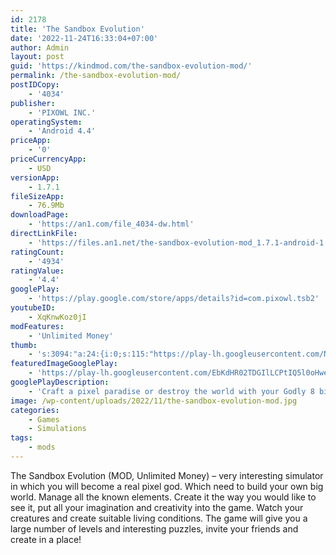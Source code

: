 ```yaml
---
id: 2178
title: 'The Sandbox Evolution'
date: '2022-11-24T16:33:04+07:00'
author: Admin
layout: post
guid: 'https://kindmod.com/the-sandbox-evolution-mod/'
permalink: /the-sandbox-evolution-mod/
postIDCopy:
    - '4034'
publisher:
    - 'PIXOWL INC.'
operatingSystem:
    - 'Android 4.4'
priceApp:
    - '0'
priceCurrencyApp:
    - USD
versionApp:
    - 1.7.1
fileSizeApp:
    - 76.9Mb
downloadPage:
    - 'https://an1.com/file_4034-dw.html'
directLinkFile:
    - 'https://files.an1.net/the-sandbox-evolution-mod_1.7.1-android-1.com.apk'
ratingCount:
    - '4934'
ratingValue:
    - '4.4'
googlePlay:
    - 'https://play.google.com/store/apps/details?id=com.pixowl.tsb2'
youtubeID:
    - XqKnwKoz0jI
modFeatures:
    - 'Unlimited Money'
thumb:
    - 's:3094:"a:24:{i:0;s:115:"https://play-lh.googleusercontent.com/NtvY7gDWmv5EushFcKfZM3b-t7nAW0n3LdClum4m1tvlltrmIGcc1NBg4KLCdPK75Ts=w526-h296";i:1;s:115:"https://play-lh.googleusercontent.com/CXUPGbTDQNyy7oBn23TaqmhHE7Q5A0hjT635rxSMqttVtAEJ9ZKpZ5I5wd4SZfwRBKQ=w526-h296";i:2;s:115:"https://play-lh.googleusercontent.com/goeU8itEt7PyfcusyuGjbiuFWCLIMNyzmUqPNblGQfD-aPj5_g6GkEzweoBP2uDz6FQ=w526-h296";i:3;s:116:"https://play-lh.googleusercontent.com/4O8CjLgZpvUoaJq2qNLlyR_GyusXfhd1umE_jtoQsFhDuDcuQZUpi1rTwjXiMXDBYjn1=w526-h296";i:4;s:114:"https://play-lh.googleusercontent.com/2wbssUJBXjZtZnDZw18kgkkXFxoZWylVVDzxYjgeAVSDYIEOXt0hdgdz335AQH2l1A=w526-h296";i:5;s:115:"https://play-lh.googleusercontent.com/VEjXK2orxiNLRejl2od9Ylfvc4DPDQ2oXKlkBgbzKb2LddD_TWwOOlKqnjEfLDS4504=w526-h296";i:6;s:115:"https://play-lh.googleusercontent.com/tqpxUsrkHVfkLZ4JUVAZn5A46K9xUnTgHGa3Uano0A4rbUSIZ4CtTuOPT-Ytqk-fbN8=w526-h296";i:7;s:115:"https://play-lh.googleusercontent.com/9OM0cFF5-s9XtylV9bVbsXIEcC-JroKPe3kOE0pTVTGXj9oNlaUrJ-JG8SZ4U6vGiqA=w526-h296";i:8;s:115:"https://play-lh.googleusercontent.com/geKZpKiYB1GRfDcb1hOkPY0l9zcME29RHaKQZL9EIZydLjHkUjoFhOj-SVHiJ-A4shQ=w526-h296";i:9;s:115:"https://play-lh.googleusercontent.com/acSaJgdXMWCj_RZV2TJlxG8pXgD-CmQjGEQOeWkLvaNyj_xiGE4AZNqcBSzev5Dwf-I=w526-h296";i:10;s:115:"https://play-lh.googleusercontent.com/JLyh9IZQ3yPe7Ssv83tqlCBkL_K8jhsL9Slgo94AfKorxVrfrJBWoaFUbyashd15QSQ=w526-h296";i:11;s:115:"https://play-lh.googleusercontent.com/Lujc4-rmJx6AluSTJrtSDC_juUt3OXEEKSRHvL2c5rLMF1-TKwiHTy4aFU_q3um_9pY=w526-h296";i:12;s:115:"https://play-lh.googleusercontent.com/24ivcg4OljOrk1eIGJxQ5siTgkrypFScGsAz1k-z2HgZrKSH_G116Bm0a3cmhCNP0m4=w526-h296";i:13;s:116:"https://play-lh.googleusercontent.com/UgTgbZsLlJ6m-CneRynYqkZYJfTXTIAkUruV_Yp2PsSyhWxXcISOVsMLGvFR-XDc8fSs=w526-h296";i:14;s:115:"https://play-lh.googleusercontent.com/TgKz6a381Er29TBwfW4lqorfEc1ktk0PRJTIg13S_qvz5pBAcUO9BKX9OGWopeYhzao=w526-h296";i:15;s:114:"https://play-lh.googleusercontent.com/C2KfvYcxK6tctA6GjvfS1uBLbw7DD4E6J2pWXrxR4suGsYk-lYIorI99Ddf0KEMqGQ=w526-h296";i:16;s:116:"https://play-lh.googleusercontent.com/WRa3oWr0cQxvZDvCa6NMxs211pqucnm6t87XEBfelv6l87I1Azn0IGYHqrEnmUCpMwSw=w526-h296";i:17;s:114:"https://play-lh.googleusercontent.com/t2XJkenIX8T2IGwtI-kRq3JhY2kQg-wm1wP10R8kK-t-NchUrt2uP39-nOKg_Uw4Ag=w526-h296";i:18;s:115:"https://play-lh.googleusercontent.com/BuZ7f3g2QmLoJ1kfU5joc-zZ0MFDABPMLNPktcu2X4Sq88Vx7G-yadqKk_l0s4tbnos=w526-h296";i:19;s:115:"https://play-lh.googleusercontent.com/b5X1Da0SUNPUk8XT62vRIpevok1b4N09Qi2FE_K65xMa-HYlOEKjY-9eRi78GPQt4ZA=w526-h296";i:20;s:115:"https://play-lh.googleusercontent.com/cRFYspN4pskklLR0bht_hM73B9gruvsguWbF-cw4PUpvDglo7JmhSKLG6eM_gGNF1jk=w526-h296";i:21;s:115:"https://play-lh.googleusercontent.com/TOCxRKvlc-lzzRwpkIfzffZNMnEDitdujnbAY2GOzquiqhPlatChWAv988MXHfZwJC0=w526-h296";i:22;s:115:"https://play-lh.googleusercontent.com/SyF6DDNMBAo_JwNp6_PCbqiFljhw_WWoMrX5kuudB8AjQu2gb0j-xNWqX0zGw1Z_QEo=w526-h296";i:23;s:116:"https://play-lh.googleusercontent.com/tgZI9l74RM1Gc3lBcPa5aNnSqr_PUcrpuAWTaAltrnIdxysT_0v8uLmip2D0oj7i8UPO=w526-h296";}";'
featuredImageGooglePlay:
    - 'https://play-lh.googleusercontent.com/EbKdHR02TDGIlLCPtIQ5l0oHweWsstwHNv2sryt4lnRUz4anJtqeKFKl5UpS98Bopg'
googlePlayDescription:
    - 'Craft a pixel paradise or destroy the world with your Godly 8 bit touch in The Sandbox Evolution, the #1 pixel art world building game.Build a world that’s custom crafted for fun, with advanced physics, over 170 elements and fully controllable heroes. Craft a pixel dungeon, puzzle, city or anything in between - In The Sandbox Evolution, your world can be up to 10x bigger than in the original Sandbox game. Create a game, make pixel art, or craft worlds with ambient life, traps, platforms and enemies.The universe is yours to build in The Sandbox Evolution. There are no limits to your creativity and imagination!.'
image: /wp-content/uploads/2022/11/the-sandbox-evolution-mod.jpg
categories:
    - Games
    - Simulations
tags:
    - mods
---
```


The Sandbox Evolution (MOD, Unlimited Money) – very interesting simulator in which you will become a real pixel god. Which need to build your own big world. Manage all the known elements. Create it the way you would like to see it, put all your imagination and creativity into the game. Watch your creatures and create suitable living conditions. The game will give you a large number of levels and interesting puzzles, invite your friends and create in a place!
